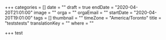 +++
categories = []
date = ""
draft = true
endDate = "2020-04-20T21:01:00"
image = ""
orga = ""
orgaEmail = ""
startDate = "2020-04-20T19:01:00"
tags = []
thumbnail = ""
timeZone = "America/Toronto"
title = "teststests"
translationKey = ""
where = ""

+++
test